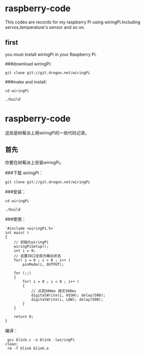 # raspberry-code
  This codes are records for my raspberry Pi using wiringPi.Including servos,temperature's sensor and so on.

## first 

you must install wiringPi in your Raspberry Pi.

###download wiringPi:

`git clone git://git.drogon.net/wiringPi`

###make and install: 

`cd wiringPi`

`./build`




# raspberry-code
这些是树莓派上用wiringPi的一些代码记录。

## 首先

你要在树莓派上安装wiringPi。

###下载 wiringPi：

  `git clone git://git.drogon.net/wiringPi`

###安装：

  `cd wiringPi`
  
  `./build`
  
###使用：
```
`#include <wiringPi.h>`
int main( )
{
    // 初始化wiringPi
    wiringPiSetup();
    int i = 0;
    // 设置IO口全部为输出状态
    for( i = 0 ; i < 8 ; i++ )
        pinMode(i, OUTPUT);
       
    for (;;)
    {
        for( i = 0 ; i < 8 ; i++ )
        {
            // 点亮500ms 熄灭500ms
            digitalWrite(i, HIGH); delay(500);
            digitalWrite(i, LOW); delay(500);
        }
    }
   
    return 0;
}
```
编译：
```blink:blink.o
 gcc blink.c -o blink -lwiringPi
clean:
 rm -f blink blink.o
 ```

